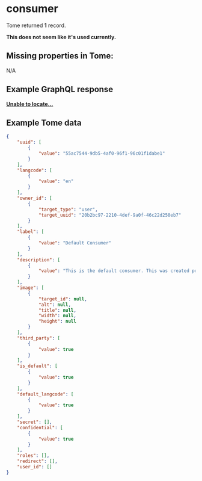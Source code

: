 # consumer

Tome returned **1** record.

**This does not seem like it's used currently.**


## Missing properties in Tome:

N/A

## Example GraphQL response

**[Unable to locate...](../../../../../../.cache/localhost/drupal/pages.json)**

## Example Tome data

```json
{
    "uuid": [
        {
            "value": "55ac7544-9db5-4af0-96f1-96c01f1dabe1"
        }
    ],
    "langcode": [
        {
            "value": "en"
        }
    ],
    "owner_id": [
        {
            "target_type": "user",
            "target_uuid": "20b2bc97-2210-4def-9a0f-46c22d250eb7"
        }
    ],
    "label": [
        {
            "value": "Default Consumer"
        }
    ],
    "description": [
        {
            "value": "This is the default consumer. This was created programmatically when the Consumers module was first installed. Feel free to edit, or delete this."
        }
    ],
    "image": [
        {
            "target_id": null,
            "alt": null,
            "title": null,
            "width": null,
            "height": null
        }
    ],
    "third_party": [
        {
            "value": true
        }
    ],
    "is_default": [
        {
            "value": true
        }
    ],
    "default_langcode": [
        {
            "value": true
        }
    ],
    "secret": [],
    "confidential": [
        {
            "value": true
        }
    ],
    "roles": [],
    "redirect": [],
    "user_id": []
}
```
